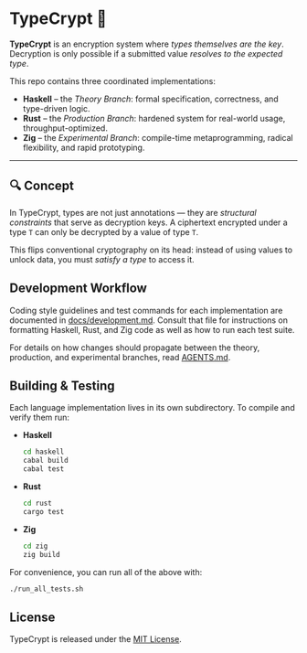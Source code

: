 # TypeCrypt 🔐

**TypeCrypt** is an encryption system where *types themselves are the key*. Decryption is only possible if a submitted value *resolves to the expected type*.

This repo contains three coordinated implementations:

- **Haskell** – the *Theory Branch*: formal specification, correctness, and type-driven logic.
- **Rust** – the *Production Branch*: hardened system for real-world usage, throughput-optimized.
- **Zig** – the *Experimental Branch*: compile-time metaprogramming, radical flexibility, and rapid prototyping.

---

## 🔍 Concept

In TypeCrypt, types are not just annotations — they are *structural constraints* that serve as decryption keys. A ciphertext encrypted under a type `T` can only be decrypted by a value of type `T`.

This flips conventional cryptography on its head: instead of using values to unlock data, you must *satisfy a type* to access it.

## Development Workflow

Coding style guidelines and test commands for each implementation are documented in [docs/development.md](docs/development.md). Consult that file for instructions on formatting Haskell, Rust, and Zig code as well as how to run each test suite.

For details on how changes should propagate between the theory, production, and experimental branches, read [AGENTS.md](AGENTS.md).

## Building & Testing

Each language implementation lives in its own subdirectory. To compile and verify them run:

- **Haskell**
  ```bash
  cd haskell
  cabal build
  cabal test
  ```
- **Rust**
  ```bash
  cd rust
  cargo test
  ```
- **Zig**
  ```bash
  cd zig
  zig build
  ```

For convenience, you can run all of the above with:

```bash
./run_all_tests.sh
```

## License

TypeCrypt is released under the [MIT License](LICENSE).

